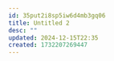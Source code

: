 ```yaml
---
id: 35put2i8sp5iw6d4mb3gq06
title: Untitled 2
desc: ""
updated: 2024-12-15T22:35
created: 1732207269447
---
```

